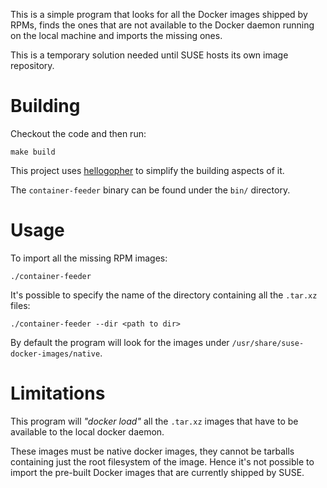 This is a simple program that looks for all the Docker images shipped by RPMs,
finds the ones that are not available to the Docker daemon running on the local
machine and imports the missing ones.

This is a temporary solution needed until SUSE hosts its own image repository.

# Building

Checkout the code and then run:

```
make build
```

This project uses [hellogopher](https://github.com/cloudflare/hellogopher) to
simplify the building aspects of it.

The `container-feeder` binary can be found under the `bin/` directory.

# Usage

To import all the missing RPM images:

```
./container-feeder
```

It's possible to specify the name of the directory containing all the `.tar.xz`
files:

```
./container-feeder --dir <path to dir>
```

By default the program will look for the images under `/usr/share/suse-docker-images/native`.

# Limitations

This program will *"docker load"* all the `.tar.xz` images that have to be
available to the local docker daemon.

These images must be native docker images, they cannot be tarballs containing
just the root filesystem of the image. Hence it's not possible to import the
pre-built Docker images that are currently shipped by SUSE.
